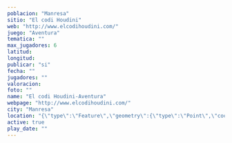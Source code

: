 ```yaml
---
poblacion: "Manresa"
sitio: "El codi Houdini"
web: "http://www.elcodihoudini.com/"
juego: "Aventura"
tematica: ""
max_jugadores: 6
latitud: 
longitud: 
publicar: "si"
fecha: ""
jugadores: ""
valoracion: 
foto: ""
name: "El codi Houdini-Aventura"
webpage: "http://www.elcodihoudini.com/"
city: "Manresa"
location: "{\"type\":\"Feature\",\"geometry\":{\"type\":\"Point\",\"coordinates\":[\"\",\"\"]}}"
active: true
play_date: ""
---
```

